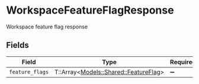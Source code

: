 # WorkspaceFeatureFlagResponse

Workspace feature flag response


## Fields

| Field                                                                       | Type                                                                        | Required                                                                    | Description                                                                 |
| --------------------------------------------------------------------------- | --------------------------------------------------------------------------- | --------------------------------------------------------------------------- | --------------------------------------------------------------------------- |
| `feature_flags`                                                             | T::Array<[Models::Shared::FeatureFlag](../../models/shared/featureflag.md)> | :heavy_minus_sign:                                                          | N/A                                                                         |